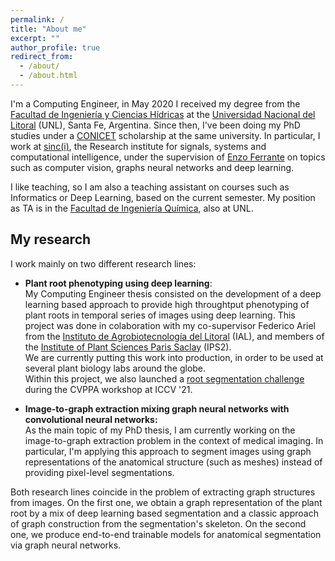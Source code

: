 ```yaml
---
permalink: /
title: "About me"
excerpt: ""
author_profile: true
redirect_from: 
  - /about/
  - /about.html
---
```


I'm a Computing Engineer, in May 2020 I received my degree from the [Facultad de Ingeniería y Ciencias Hídricas](http://fich.unl.edu.ar) at the [Universidad Nacional del Litoral](https://unl.edu.ar) (UNL), Santa Fe, Argentina. Since then, I've been doing my PhD studies under a [CONICET](https://www.conicet.gov.ar/) scholarship at the same university. In particular, I work at [sinc(i)](https://sinc.unl.edu.ar/), the Research institute for signals, systems and computational intelligence, under the supervision of [Enzo Ferrante](https://eferrante.github.io) on topics such as computer vision, graphs neural networks and deep learning.

I like teaching, so I am also a teaching assistant on courses such as Informatics or Deep Learning, based on the current semester. My position as TA is in the [Facultad de Ingeniería Química](https://fiq.unl.edu.ar), also at UNL.

## **My research**

I work mainly on two different research lines:

- **Plant root phenotyping using deep learning**:\
  My Computing Engineer thesis consisted on the development of a deep learning based approach to provide high throughtput phenotyping of plant roots in temporal series of images using deep learning. This project was done in colaboration with my co-supervisor Federico Ariel from the [Instituto de Agrobiotecnología del Litoral](https://ial.conicet.gov.ar/) (IAL), and members of the [Institute of Plant Sciences Paris Saclay](https://ips2.u-psud.fr/en/index.html) (IPS2).\
  We are currently putting this work into production, in order to be used at several plant biology labs around the globe. \
  Within this project, we also launched a [root segmentation challenge](https://sites.google.com/sinc.unl.edu.ar/root-segmentation-challenge) during the CVPPA workshop at ICCV '21. 

- **Image-to-graph extraction mixing graph neural networks with convolutional neural networks:**\
  As the main topic of my PhD thesis, I am currently working on the image-to-graph extraction problem in the context of medical imaging. In particular, I'm applying this approach to segment images using graph representations of the anatomical structure (such as meshes) instead of providing pixel-level segmentations. 

Both research lines coincide in the problem of extracting graph structures from images. On the first one, we obtain a graph representation of the plant root by a mix of deep learning based segmentation and a classic approach of graph construction from the segmentation's skeleton. On the second one, we produce end-to-end trainable models for anatomical segmentation via graph neural networks.
